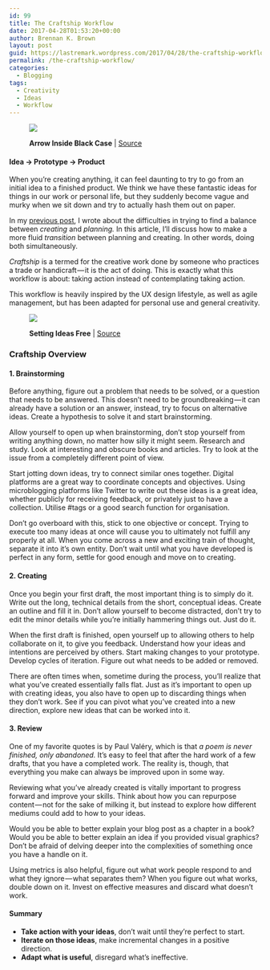 ```yaml
---
id: 99
title: The Craftship Workflow
date: 2017-04-28T01:53:20+00:00
author: Brennan K. Brown
layout: post
guid: https://lastremark.wordpress.com/2017/04/28/the-craftship-workflow/
permalink: /the-craftship-workflow/
categories:
  - Blogging
tags:
  - Creativity
  - Ideas
  - Workflow
---
```


<figure class="wp-caption">

<img data-width="3200" data-height="2400" src="https://cdn-images-1.medium.com/max/2560/1*xmM5VQEklmaUSYNizPsNJw.jpeg" /> <figcaption class="wp-caption-text"><b>Arrow Inside Black Case</b> | <a href="https://www.pexels.com/photo/black-and-white-blue-arrow-sport-103891/" target="_blank" rel="noopener noreferrer">Source</a></figcaption></figure>

#### Idea → Prototype → Product

<span>W</span>hen you’re creating anything, it can feel daunting to try to go from an initial idea to a finished product. We think we have these fantastic ideas for things in our work or personal life, but they suddenly become vague and murky when we sit down and try to actually hash them out on paper.

In my <a href="https://medium.com/@brennanbrown/planning-better-e0d60edbe271" target="_blank" rel="noopener noreferrer">previous post</a>, I wrote about the difficulties in trying to find a balance between _creating_ and _planning._ In this article, I’ll discuss how to make a more fluid _transition_ between planning and creating. In other words, doing both simultaneously.

_Craftship_ is a termed for the creative work done by someone who practices a trade or handicraft — it is the act of doing. This is exactly what this workflow is about: taking action instead of contemplating taking action.

<!--more-->

This workflow is heavily inspired by the UX design lifestyle, as well as agile management, but has been adapted for personal use and general creativity.

<figure class="wp-caption">

<img data-width="1500" data-height="1500" src="https://cdn-images-1.medium.com/max/600/1*leZO43YHkn0Az6niHcQ3pg.jpeg" /> <figcaption class="wp-caption-text"><b>Setting Ideas Free</b> | <a href="https://www.flickr.com/photos/hikingartist/26190501564" target="_blank" rel="noopener noreferrer">Source</a></figcaption></figure>

### Craftship Overview

#### <b>1. Brainstorming</b>

Before anything, figure out a problem that needs to be solved, or a question that needs to be answered. This doesn’t need to be groundbreaking — it can already have a solution or an answer, instead, try to focus on alternative ideas. Create a hypothesis to solve it and start brainstorming.

Allow yourself to open up when brainstorming, don’t stop yourself from writing anything down, no matter how silly it might seem. Research and study. Look at interesting and obscure books and articles. Try to look at the issue from a completely different point of view.

Start jotting down ideas, try to connect similar ones together. Digital platforms are a great way to coordinate concepts and objectives. Using microblogging platforms like Twitter to write out these ideas is a great idea, whether publicly for receiving feedback, or privately just to have a collection. Utilise #tags or a good search function for organisation.

Don’t go overboard with this, stick to one objective or concept. Trying to execute too many ideas at once will cause you to ultimately not fulfill any properly at all. When you come across a new and exciting train of thought, separate it into it’s own entity. Don’t wait until what you have developed is perfect in any form, settle for good enough and move on to creating.

#### <b>2. Creating</b>

Once you begin your first draft, the most important thing is to simply do it. Write out the long, technical details from the short, conceptual ideas. Create an outline and fill it in. Don’t allow yourself to become distracted, don’t try to edit the minor details while you’re initially hammering things out. Just do it.

When the first draft is finished, open yourself up to allowing others to help collaborate on it, to give you feedback. Understand how your ideas and intentions are perceived by others. Start making changes to your prototype. Develop cycles of iteration. Figure out what needs to be added or removed.

There are often times when, sometime during the process, you’ll realize that what you’ve created essentially falls flat. Just as it’s important to open up with creating ideas, you also have to open up to discarding things when they don’t work. See if you can pivot what you’ve created into a new direction, explore new ideas that can be worked into it.

#### <b>3. Review</b>

One of my favorite quotes is by Paul Valéry, which is that _a poem is never finished, only abandoned._ It’s easy to feel that after the hard work of a few drafts, that you have a completed work. The reality is, though, that everything you make can always be improved upon in some way.

Reviewing what you’ve already created is vitally important to progress forward and improve your skills. Think about how you can repurpose content — not for the sake of milking it, but instead to explore how different mediums could add to how to your ideas.

Would you be able to better explain your blog post as a chapter in a book? Would you be able to better explain an idea if you provided visual graphics? Don’t be afraid of delving deeper into the complexities of something once you have a handle on it.

Using metrics is also helpful, figure out what work people respond to and what they ignore — what separates them? When you figure out what works, double down on it. Invest on effective measures and discard what doesn’t work.

#### <b>Summary</b>

- <b>Take action with your ideas</b>, don’t wait until they’re perfect to start.
- <b>Iterate on those ideas</b>, make incremental changes in a positive direction.
- <b>Adapt what is useful</b>, disregard what’s ineffective.
